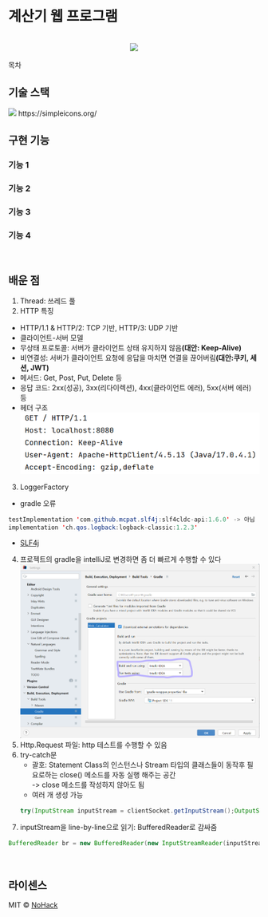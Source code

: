 # 계산기 웹 프로그램

<p align="center">
  <br>
  <img src="./images/common/logo-sample.jpeg">
  <br>
</p>

목차

## 기술 스택
<img src="https://img.shields.io/badge/이름-색깔?style=for-the-badge&logo=이름&logoColor=white">
https://simpleicons.org/

<br>

## 구현 기능

### 기능 1

### 기능 2

### 기능 3

### 기능 4

<br>

## 배운 점

1. Thread: 쓰레드 풀
2. HTTP 특징
- HTTP/1.1 & HTTP/2: TCP 기반, HTTP/3: UDP 기반
- 클라이언트-서버 모델
- 무상태 프로토콜: 서버가 클라이언트 상태 유지하지 않음<b>(대안: Keep-Alive)</b>
- 비연결성: 서버가 클라이언트 요청에 응답을 마치면 연결을 끊어버림<b>(대안:쿠키, 세션, JWT)</b>
- 메서드: Get, Post, Put, Delete 등
- 응답 코드: 2xx(성공), 3xx(리다이렉션), 4xx(클라이언트 에러), 5xx(서버 에러) 등
- 헤더 구조
![img_1.png](img_1.png)
3. LoggerFactory
  - gradle 오류 
```java
testImplementation 'com.github.mcpat.slf4j:slf4cldc-api:1.6.0' -> 아님
implementation 'ch.qos.logback:logback-classic:1.2.3'
```
- <a href="https://juinor.tistory.com/40">SLF4j</a>
4. 프로젝트의 gradle을 intelliJ로 변경하면 좀 더 빠르게 수행할 수 있다
![img.png](img.png)
5. Http.Request 파일: http 테스트를 수행할 수 있음
6. try-catch문
   - 괄호: Statement Class의 인스턴스나 Stream 타입의 클래스들이 동작후 필요로하는 close() 메소드를 자동 실행 해주는 공간  
    -> close 메소드를 작성하지 않아도 됨 
   - 여러 개 생성 가능
    ```java
    try(InputStream inputStream = clientSocket.getInputStream();OutputStream outputStream = clientSocket.getOutputStream() )
    ```
7. inputStream을 line-by-line으로 읽기: BufferedReader로 감싸줌
```java
BufferedReader br = new BufferedReader(new InputStreamReader(inputStream, StandardCharsets.UTF_8 ));
```
<br>

## 라이센스

MIT &copy; [NoHack](mailto:lbjp114@gmail.com)
